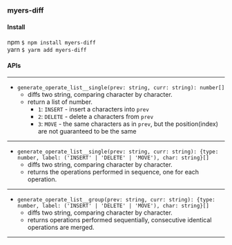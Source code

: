 ### myers-diff

#### Install

npm `$ npm install myers-diff`  
yarn `$ yarm add myers-diff`

#### APIs

---  

- `generate_operate_list__single(prev: string, curr: string): number[]`
    - diffs two string, comparing character by character.
    - return a list of number.
        - `1`: `INSERT` - insert a characters into `prev`
        - `2`: `DELETE` - delete a characters from `prev`
        - `3`: `MOVE` - the same characters as in `prev`, but the position(index) are not guaranteed to be the same

---  

- `generate_operate_list__single(prev: string, curr: string): {type: number, label: ('INSERT' | 'DELETE' | 'MOVE'), char: string}[]`
    - diffs two string, comparing character by character.
    - returns the operations performed in sequence, one for each operation.

---  

- `generate_operate_list__group(prev: string, curr: string): {type: number, label: ('INSERT' | 'DELETE' | 'MOVE'), char: string}[]`
    - diffs two string, comparing character by character.
    - returns operations performed sequentially, consecutive identical operations are merged.

---  
